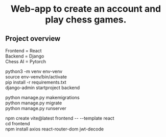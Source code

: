 <h1 align="center">
    Web-app to create an account and play chess games.
</h1>

## Project overview

Frontend  =  React <br>
Backend   =  Django <br>
Chess AI  =  Pytorch <br>

python3 -m venv env-venv<br>
source env-venv/bin/activate<br>
pip install -r requirements.txt<br>
django-admin startproject backend<br>

python manage.py makemigrations<br>
python manage.py migrate<br>
python manage.py runserver<br>

npm create vite@latest frontend -- --template react<br>
cd frontend<br>
npm install axios react-router-dom jwt-decode<br>
